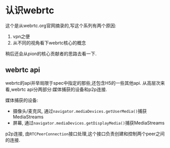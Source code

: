 # 认识webrtc

这个是从webrtc.org官网摘录的,写这个系列有两个原因:

1. vpn之便
2. 从不同的视角看下webrtc核心的概念

稍后还会从pion的核心贡献者的思路去看一下.

## webrtc api

webrtc的api并举局限于spec中指定的那些,还包含H5的一些其他api.
从高层次来看,webrtc api分两部分:媒体捕获的设备和p2p连接.

媒体捕获的设备:

- 摄像头/麦克风, 通过`navigator.mediaDevices.getUserMedia()`捕获MediaStreams
- 屏幕, 通过`navigator.mediaDevices.getDisplayMedia()`捕获MediaStreams

p2p连接, 由`RTCPeerConnection`接口处理,这个接口负责创建和控制两个peer之间的连接.